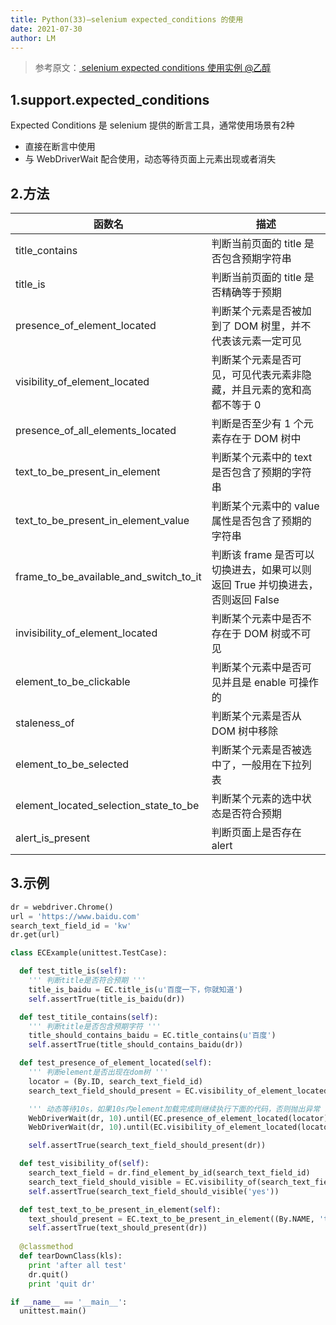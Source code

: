 ```yaml
---
title: Python(33)—selenium expected_conditions 的使用
date: 2021-07-30
author: LM
---
```


> 参考原文：[ selenium expected conditions 使用实例  @乙醇 ](https://www.cnblogs.com/nbkhic/p/4885041.html)

## 1.support.expected_conditions

Expected Conditions 是 selenium 提供的断言工具，通常使用场景有2种

- 直接在断言中使用
- 与 WebDriverWait 配合使用，动态等待页面上元素出现或者消失

## 2.方法

| 函数名                                 | 描述                                                         |
| -------------------------------------- | ------------------------------------------------------------ |
| title_contains                         | 判断当前页面的 title 是否包含预期字符串                      |
| title_is                               | 判断当前页面的 title 是否精确等于预期                        |
| presence_of_element_located            | 判断某个元素是否被加到了 DOM 树里，并不代表该元素一定可见    |
| visibility_of_element_located          | 判断某个元素是否可见，可见代表元素非隐藏，并且元素的宽和高都不等于 0 |
| presence_of_all_elements_located       | 判断是否至少有 1 个元素存在于 DOM 树中                       |
| text_to_be_present_in_element          | 判断某个元素中的 text 是否包含了预期的字符串                 |
| text_to_be_present_in_element_value    | 判断某个元素中的 value 属性是否包含了预期的字符串            |
| frame_to_be_available_and_switch_to_it | 判断该 frame 是否可以切换进去，如果可以则返回 True 并切换进去，否则返回 False |
| invisibility_of_element_located        | 判断某个元素中是否不存在于 DOM 树或不可见                    |
| element_to_be_clickable                | 判断某个元素中是否可见并且是 enable 可操作的                 |
| staleness_of                           | 判断某个元素是否从 DOM 树中移除                              |
| element_to_be_selected                 | 判断某个元素是否被选中了，一般用在下拉列表                   |
| element_located_selection_state_to_be  | 判断某个元素的选中状态是否符合预期                           |
| alert_is_present                       | 判断页面上是否存在 alert                                     |

## 3.示例

```python
dr = webdriver.Chrome()
url = 'https://www.baidu.com'
search_text_field_id = 'kw'
dr.get(url)

class ECExample(unittest.TestCase):

  def test_title_is(self):
    ''' 判断title是否符合预期 '''
    title_is_baidu = EC.title_is(u'百度一下，你就知道')
    self.assertTrue(title_is_baidu(dr))

  def test_titile_contains(self):
    ''' 判断title是否包含预期字符 '''
    title_should_contains_baidu = EC.title_contains(u'百度')
    self.assertTrue(title_should_contains_baidu(dr))

  def test_presence_of_element_located(self):
    ''' 判断element是否出现在dom树 '''
    locator = (By.ID, search_text_field_id)
    search_text_field_should_present = EC.visibility_of_element_located(locator)

    ''' 动态等待10s，如果10s内element加载完成则继续执行下面的代码，否则抛出异常 '''
    WebDriverWait(dr, 10).until(EC.presence_of_element_located(locator))
    WebDriverWait(dr, 10).until(EC.visibility_of_element_located(locator))

    self.assertTrue(search_text_field_should_present(dr))

  def test_visibility_of(self):
    search_text_field = dr.find_element_by_id(search_text_field_id)
    search_text_field_should_visible = EC.visibility_of(search_text_field)
    self.assertTrue(search_text_field_should_visible('yes'))

  def test_text_to_be_present_in_element(self):
    text_should_present = EC.text_to_be_present_in_element((By.NAME, 'tj_trhao123'), 'hao123')
    self.assertTrue(text_should_present(dr))
    
  @classmethod
  def tearDownClass(kls):
    print 'after all test'
    dr.quit()
    print 'quit dr'

if __name__ == '__main__':
  unittest.main()
```

